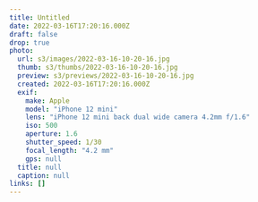 ```yaml
---
title: Untitled
date: 2022-03-16T17:20:16.000Z
draft: false
drop: true
photo:
  url: s3/images/2022-03-16-10-20-16.jpg
  thumb: s3/thumbs/2022-03-16-10-20-16.jpg
  preview: s3/previews/2022-03-16-10-20-16.jpg
  created: 2022-03-16T17:20:16.000Z
  exif:
    make: Apple
    model: "iPhone 12 mini"
    lens: "iPhone 12 mini back dual wide camera 4.2mm f/1.6"
    iso: 500
    aperture: 1.6
    shutter_speed: 1/30
    focal_length: "4.2 mm"
    gps: null
  title: null
  caption: null
links: []
---
```

